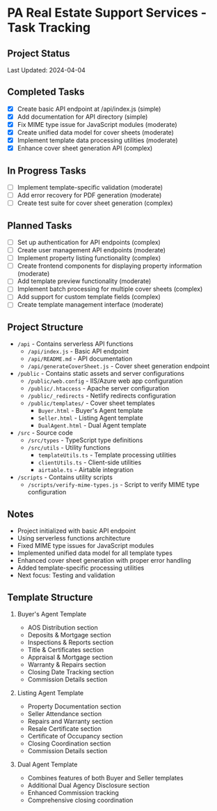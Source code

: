 # PA Real Estate Support Services - Task Tracking

## Project Status
Last Updated: 2024-04-04

## Completed Tasks
- [x] Create basic API endpoint at /api/index.js (simple)
- [x] Add documentation for API directory (simple)
- [x] Fix MIME type issue for JavaScript modules (moderate)
- [x] Create unified data model for cover sheets (moderate)
- [x] Implement template data processing utilities (moderate)
- [x] Enhance cover sheet generation API (complex)

## In Progress Tasks
- [ ] Implement template-specific validation (moderate)
- [ ] Add error recovery for PDF generation (moderate)
- [ ] Create test suite for cover sheet generation (complex)

## Planned Tasks
- [ ] Set up authentication for API endpoints (complex)
- [ ] Create user management API endpoints (moderate)
- [ ] Implement property listing functionality (complex)
- [ ] Create frontend components for displaying property information (moderate)
- [ ] Add template preview functionality (moderate)
- [ ] Implement batch processing for multiple cover sheets (complex)
- [ ] Add support for custom template fields (complex)
- [ ] Create template management interface (moderate)

## Project Structure
- `/api` - Contains serverless API functions
  - `/api/index.js` - Basic API endpoint
  - `/api/README.md` - API documentation
  - `/api/generateCoverSheet.js` - Cover sheet generation endpoint
- `/public` - Contains static assets and server configurations
  - `/public/web.config` - IIS/Azure web app configuration
  - `/public/.htaccess` - Apache server configuration
  - `/public/_redirects` - Netlify redirects configuration
  - `/public/templates/` - Cover sheet templates
    - `Buyer.html` - Buyer's Agent template
    - `Seller.html` - Listing Agent template
    - `DualAgent.html` - Dual Agent template
- `/src` - Source code
  - `/src/types` - TypeScript type definitions
  - `/src/utils` - Utility functions
    - `templateUtils.ts` - Template processing utilities
    - `clientUtils.ts` - Client-side utilities
    - `airtable.ts` - Airtable integration
- `/scripts` - Contains utility scripts
  - `/scripts/verify-mime-types.js` - Script to verify MIME type configuration

## Notes
- Project initialized with basic API endpoint
- Using serverless functions architecture
- Fixed MIME type issues for JavaScript modules
- Implemented unified data model for all template types
- Enhanced cover sheet generation with proper error handling
- Added template-specific processing utilities
- Next focus: Testing and validation

## Template Structure
1. Buyer's Agent Template
   - AOS Distribution section
   - Deposits & Mortgage section
   - Inspections & Reports section
   - Title & Certificates section
   - Appraisal & Mortgage section
   - Warranty & Repairs section
   - Closing Date Tracking section
   - Commission Details section

2. Listing Agent Template
   - Property Documentation section
   - Seller Attendance section
   - Repairs and Warranty section
   - Resale Certificate section
   - Certificate of Occupancy section
   - Closing Coordination section
   - Commission Details section

3. Dual Agent Template
   - Combines features of both Buyer and Seller templates
   - Additional Dual Agency Disclosure section
   - Enhanced Commission tracking
   - Comprehensive closing coordination 